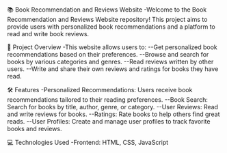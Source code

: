 
📚 Book Recommendation and Reviews Website
-Welcome to the Book Recommendation and Reviews Website repository!
This project aims to provide users with personalized book recommendations and a platform to read and write book reviews.

🌟 Project Overview
-This website allows users to:
--Get personalized book recommendations based on their preferences.
--Browse and search for books by various categories and genres.
--Read reviews written by other users.
--Write and share their own reviews and ratings for books they have read.

🛠️ Features
-Personalized Recommendations: Users receive book recommendations tailored to their reading preferences.
--Book Search: Search for books by title, author, genre, or category.
--User Reviews: Read and write reviews for books.
--Ratings: Rate books to help others find great reads.
--User Profiles: Create and manage user profiles to track favorite books and reviews.

💻 Technologies Used
-Frontend: HTML, CSS, JavaScript
